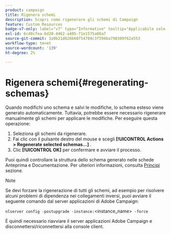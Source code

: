 ```yaml
---
product: campaign
title: Rigenera schemi
description: Scopri come rigenerare gli schemi di Campaign
feature: Custom Resources
badge-v7-only: label="v7" type="Informative" tooltip="Applicabile solo a Campaign Classic v7"
exl-id: 6c48cfea-6d20-4462-a485-71e1575a08a7
source-git-commit: 3a9b21d626b60754789c3f594ba798309f62a553
workflow-type: tm+mt
source-wordcount: '139'
ht-degree: 2%

---
```


# Rigenera schemi{#regenerating-schemas}

Quando modifichi uno schema e salvi le modifiche, lo schema esteso viene generato automaticamente. Tuttavia, potrebbe essere necessario rigenerare manualmente gli schemi per applicare le modifiche. Per eseguire questa operazione:

1. Seleziona gli schemi da rigenerare.
1. Fai clic con il pulsante destro del mouse e scegli **[!UICONTROL Actions > Regenerate selected schemas...]** .
1. Clic **[!UICONTROL OK]** per confermare e avviare il processo.

Puoi quindi controllare la struttura dello schema generato nelle schede Anteprima e Documentazione. Per ulteriori informazioni, consulta [Principi](../../configuration/using/data-schemas.md#principles) sezione.

>[!NOTE]
>
>Se devi forzare la rigenerazione di tutti gli schemi, ad esempio per risolvere alcuni problemi di dipendenza nei collegamenti inversi, puoi avviare il seguente comando dal server applicazioni di Adobe Campaign:
>
> `nlserver config -postupgrade -instance:`&lt;instance_name>` -force`
>
>È quindi necessario riavviare il server applicazioni Adobe Campaign e disconnettersi/riconnettersi alla console client.
